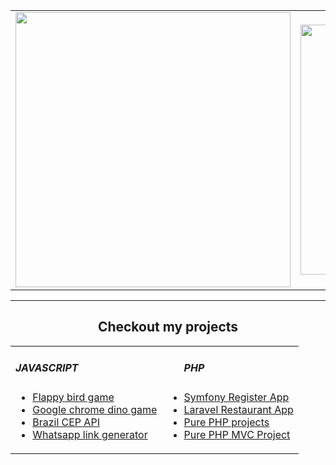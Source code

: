 <center>
    <table align="center">
      <tr>
          <td>
              <img width="440px" align="center" src="https://github-readme-stats.vercel.app/api?username=razielmiranda&count_private=true&hide_border=true" />
          </td>
          <td>
              <img width="400px" align="center" src="https://github-readme-stats.vercel.app/api/top-langs/?username=razielmiranda&hide=html&layout=compact&count_private=true&hide_border=true" /> 
          </td>
      </tr>  
    </table>
</center>

<hr>

<center>
    <h2>Checkout my projects</h2>
    <table align="center">
        <tr>
            <td>
                <h5>JAVASCRIPT</h5>
                <ul>
                    <li><a href="https://razielmiranda.github.io/flappy-bird-game/">Flappy bird game</a></li>
                    <li><a href="https://razielmiranda.github.io/dino-game/">Google chrome dino game</a></li>
                    <li><a href="https://razielmiranda.github.io/js-consulta-cep/">Brazil CEP API</a></li>
                    <li><a href="https://razielmiranda.github.io/js-whats-link-generator/">Whatsapp link generator</a></li>
                </ul>
            </td>
            <td>
                <ul>
                    <h5>PHP</h5>
                    <li><a href="https://raziel-symfony-register.herokuapp.com/">Symfony Register App</a></li>
                    <li><a href="https://raziel-laravel-restaurant.herokuapp.com/login">Laravel Restaurant App</a></li>
                    <li><a href="https://raziel-pure-php.herokuapp.com/">Pure PHP projects</a></li>
                    <li><a href="https://raziel-innout-php.herokuapp.com/">Pure PHP MVC Project</a></li>
                </ul>
            </td>
        </tr>
    </table>
</center>
